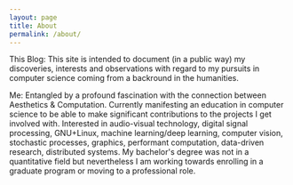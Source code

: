 ```yaml
---
layout: page
title: About
permalink: /about/
---
```


This Blog: This site is intended to document (in a public way) my discoveries, interests and observations with regard to my pursuits in computer science coming from a backround in the humanities. 

Me: Entangled by a profound fascination with the connection between Aesthetics & Computation. Currently manifesting an education in computer science to be able to make significant contributions to the projects I get involved with. Interested in audio-visual technology, digital signal processing, GNU+Linux, machine learning/deep learning, computer vision, stochastic processes, graphics, performant computation, data-driven research, distributed systems.
My bachelor's degree was not in a quantitative field but nevertheless I am working towards enrolling in a graduate program or moving to a professional role. 

